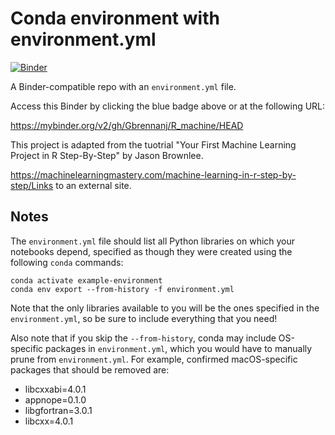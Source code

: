 # Conda environment with environment.yml

[![Binder](http://mybinder.org/badge_logo.svg)](https://mybinder.org/v2/gh/Gbrennanj/R_machine/HEAD)

A Binder-compatible repo with an `environment.yml` file.

Access this Binder by clicking the blue badge above or at the following URL:

https://mybinder.org/v2/gh/Gbrennanj/R_machine/HEAD

This project is adapted from the tuotrial "Your First Machine Learning Project in R Step-By-Step" by Jason Brownlee.

https://machinelearningmastery.com/machine-learning-in-r-step-by-step/Links to an external site. 
## Notes
The `environment.yml` file should list all Python libraries on which your notebooks
depend, specified as though they were created using the following `conda` commands:

```
conda activate example-environment
conda env export --from-history -f environment.yml
```

Note that the only libraries available to you will be the ones specified in
the `environment.yml`, so be sure to include everything that you need! 

Also note that if you skip the `--from-history`, conda may include OS-specific
packages in `environment.yml`, which you would have to manually prune from
`environment.yml`.  For example, confirmed macOS-specific packages that should
be removed are:

* libcxxabi=4.0.1
* appnope=0.1.0
* libgfortran=3.0.1
* libcxx=4.0.1
